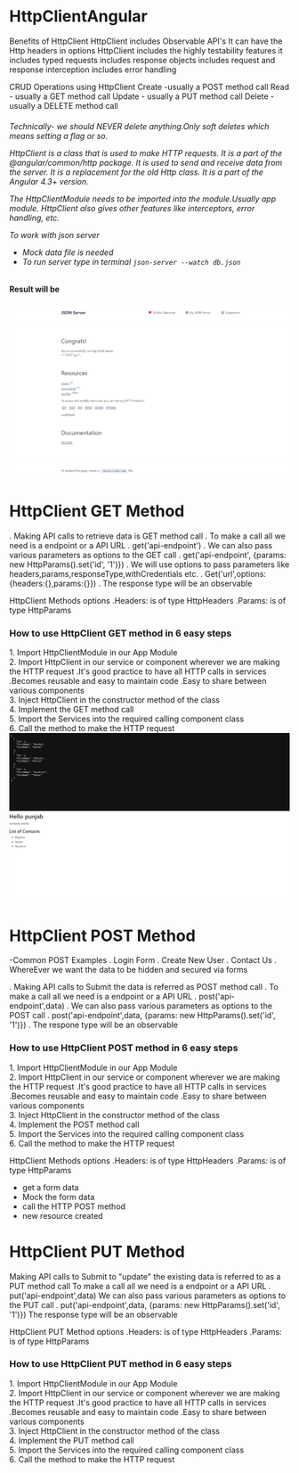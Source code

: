 # HttpClientAngular

Benefits of HttpClient
    HttpClient includes Observable API's
    It can have the Http headers in options
    HttpClient includes the highly testability features 
    it includes typed requests
    includes response objects
    includes request and response interception
    includes error handling 

CRUD Operations using HttpClient
Create -usually a POST method call
Read - usually a GET method call
Update - usually a PUT method call
Delete - usually a DELETE method call
 <h6>Technically- we should NEVER delete anything.Only soft deletes which means setting a flag or so.

HttpClient is a class that is used to make HTTP requests. It is a part of the @angular/common/http package. It is used to send and receive data from the server. It is a replacement for the old Http class. It is a part of the Angular 4.3+ version.

The HttpClientModule needs to be imported into the module.Usually app module.
HttpClient also gives other features like interceptors, error handling, etc.

To work with json server
 - Mock data file is needed 
 - To run server  type in terminal `json-server --watch db.json`
 <h4>Result will be</h4>
 <img src ="./src/assets/images/json-server.jpeg">

# HttpClient GET Method
. Making API calls to retrieve data is GET method call
. To make a call all we need is a endpoint or a API URL
  . get('api-endpoint')
. We can also pass various parameters as options to the GET call
    . get('api-endpoint', {params: new HttpParams().set('id', '1')})
. We will use options to pass parameters like headers,params,responseType,withCredentials etc.
    . Get('url',options:{headers:{},params:{}})
. The response type will be an observable

HttpClient Methods options
.Headers: is of type HttpHeaders
.Params: is of type HttpParams

<h3>How to use HttpClient GET method in 6 easy steps</h3>
1. Import HttpClientModule in our App Module
<br>
2. Import HttpClient in our service or component wherever we are making the HTTP request
    .It's good practice to have all HTTP calls in services
    .Becomes reusable and easy to maintain code
    .Easy to share between various components
<br>
3. Inject HttpClient in the constructor method of the class
<br>
4. Implement the GET method call
<br>
5. Import the Services into the required calling component class
<br>
6. Call the method to make the HTTP request

<img src= "./src/assets/images/json-contacts.jpeg">
<img src= "./src/assets/images/Http-GET.jpeg">


# HttpClient POST Method
-Common POST Examples
    . Login Form
    . Create New User
    . Contact Us
    . WhereEver we want the data to be hidden and secured via forms

. Making API calls to Submit the data is referred as POST method call
. To make a call all we need is a endpoint or a API URL
        . post('api-endpoint',data)
. We can also pass various parameters as options to the POST call
        . post('api-endpoint',data, {params: new HttpParams().set('id', '1')})
. The respone type will be an observable

<h3>How to use HttpClient POST method in 6 easy steps</h3>
1. Import HttpClientModule in our App Module
<br>
2. Import HttpClient in our service or component wherever we are making the HTTP request
        .It's good practice to have all HTTP calls in services
        .Becomes reusable and easy to maintain code
        .Easy to share between various components
<br>
3. Inject HttpClient in the constructor method of the class
<br>
4. Implement the POST method call
<br>
5. Import the Services into the required calling component class
<br>
6. Call the method to make the HTTP request

HttpClient Methods options
.Headers: is of type HttpHeaders
.Params: is of type HttpParams

- get a form data
- Mock the form data
- call the HTTP POST method
- new resource created 

# HttpClient PUT Method

Making API calls to Submit to "update" the existing data is referred to as a PUT method call
To make a call all we need is a endpoint or a API URL
    . put('api-endpoint',data)
We can also pass various parameters as options to the PUT call
    . put('api-endpoint',data, {params: new HttpParams().set('id', '1')})
The response type will be an observable

HttpClient PUT Method options
.Headers: is of type HttpHeaders
.Params: is of type HttpParams

<h3>How to use HttpClient PUT method in 6 easy steps</h3>
1. Import HttpClientModule in our App Module
<br>
2. Import HttpClient in our service or component wherever we are making the HTTP request
        .It's good practice to have all HTTP calls in services
        .Becomes reusable and easy to maintain code
        .Easy to share between various components
<br>
3. Inject HttpClient in the constructor method of the class
<br>
4. Implement the PUT method call
<br>
5. Import the Services into the required calling component class
<br>
6. Call the method to make the HTTP request
